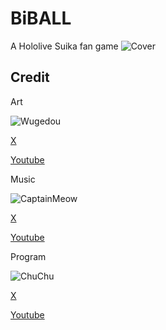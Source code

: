 # BiBALL
 A Hololive Suika fan game 
![Cover](https://media.discordapp.net/attachments/1214872012854665257/1285157898682503280/cover.png?ex=66e94010&is=66e7ee90&hm=69c74b91cbb1e4c1927544a6ac5a1a9a9aa76dedb5565951aee3aed3d954a477&=&format=webp&quality=lossless&width=2360&height=1328)

## Credit
 Art
 
 ![Wugedou](https://media.discordapp.net/attachments/1214872012854665257/1285158403911712830/579.png?ex=66e94088&is=66e7ef08&hm=ed442db0a252f3c41e0a3f11ff8debfb3c5dd98e3cbaeafb53d3fcb0cd0c3301&=&format=webp&quality=lossless&width=360&height=360)
 
 [X](https://twitter.com/wugedou579)
 
 [Youtube](https://www.youtube.com/c/wu556680)

 Music
 
 ![CaptainMeow](https://media.discordapp.net/attachments/1214872012854665257/1285158404389605376/CaptainMeow.png?ex=66e94088&is=66e7ef08&hm=11804328210db4f973a509084f7fb20992c5addc92fb2864947ef2c7023e2e34&=&format=webp&quality=lossless&width=360&height=360)
 
 [X](https://twitter.com/capmeowpiano)
 
 [Youtube](https://www.youtube.com/c/captainmeowpiano)

 Program
 
 ![ChuChu](https://media.discordapp.net/attachments/1214872012854665257/1285158404742189076/ChuChu.png?ex=66e94088&is=66e7ef08&hm=fe08bbb8b9d161fa9a34766da7a2d87386fcebe18900f56afc4c2291979ababe&=&format=webp&quality=lossless&width=360&height=360)
 
 [X](https://twitter.com/_ChuChu0314)
 
 [Youtube](https://www.youtube.com/channel/UCdkTl8YBShi6iFQ4szRxfYA)
